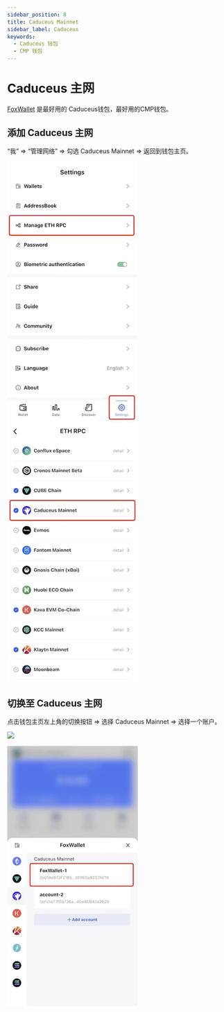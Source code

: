 ```yaml
---
sidebar_position: 8
title: Caduceus Mainnet
sidebar_label: Caduceus
keywords:
  - Caduceus 钱包
  - CMP 钱包
---
```


# Caduceus 主网
[FoxWallet](https://foxwallet.com) 是最好用的 Caduceus钱包，最好用的CMP钱包。

## 添加 Caduceus 主网

“我” => “管理网络” => 勾选 Caduceus Mainnet => 返回到钱包主页。

![](../img/manage-eth-rpc.webp)![](../img/add-cmp.webp)

## 切换至 Caduceus 主网

点击钱包主页左上角的切换按钮 => 选择 Caduceus Mainnet => 选择一个账户。

<img src="/img/docs/switch-entrance.webp" width="320" />

![](../img/switch-cmp.webp)